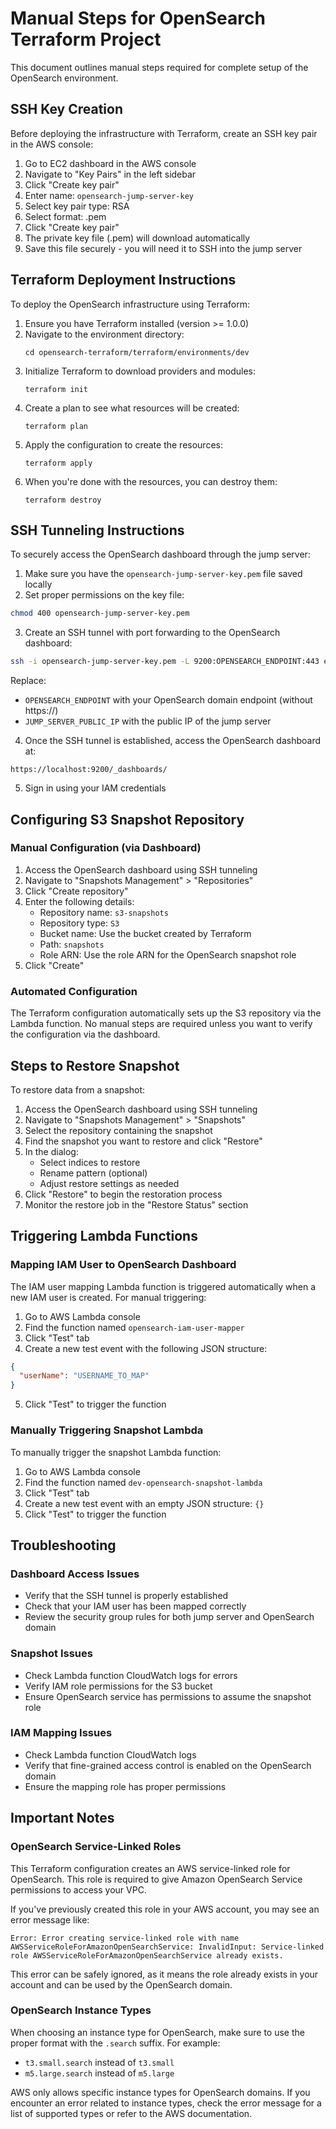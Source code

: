 # Manual Steps for OpenSearch Terraform Project

This document outlines manual steps required for complete setup of the OpenSearch environment.

## SSH Key Creation

Before deploying the infrastructure with Terraform, create an SSH key pair in the AWS console:

1. Go to EC2 dashboard in the AWS console
2. Navigate to "Key Pairs" in the left sidebar
3. Click "Create key pair"
4. Enter name: `opensearch-jump-server-key`
5. Select key pair type: RSA
6. Select format: .pem
7. Click "Create key pair"
8. The private key file (.pem) will download automatically
9. Save this file securely - you will need it to SSH into the jump server


## Terraform Deployment Instructions

To deploy the OpenSearch infrastructure using Terraform:

1. Ensure you have Terraform installed (version >= 1.0.0)
2. Navigate to the environment directory:
   ```
   cd opensearch-terraform/terraform/environments/dev
   ```
3. Initialize Terraform to download providers and modules:
   ```
   terraform init
   ```
4. Create a plan to see what resources will be created:
   ```
   terraform plan
   ```
5. Apply the configuration to create the resources:
   ```
   terraform apply
   ```
6. When you're done with the resources, you can destroy them:
   ```
   terraform destroy
   ```


## SSH Tunneling Instructions

To securely access the OpenSearch dashboard through the jump server:

1. Make sure you have the `opensearch-jump-server-key.pem` file saved locally
2. Set proper permissions on the key file:

```bash
chmod 400 opensearch-jump-server-key.pem
```

3. Create an SSH tunnel with port forwarding to the OpenSearch dashboard:

```bash
ssh -i opensearch-jump-server-key.pem -L 9200:OPENSEARCH_ENDPOINT:443 ec2-user@JUMP_SERVER_PUBLIC_IP
```

Replace:
- `OPENSEARCH_ENDPOINT` with your OpenSearch domain endpoint (without https://)
- `JUMP_SERVER_PUBLIC_IP` with the public IP of the jump server

4. Once the SSH tunnel is established, access the OpenSearch dashboard at:

```
https://localhost:9200/_dashboards/
```

5. Sign in using your IAM credentials

## Configuring S3 Snapshot Repository

### Manual Configuration (via Dashboard)

1. Access the OpenSearch dashboard using SSH tunneling
2. Navigate to "Snapshots Management" > "Repositories"
3. Click "Create repository"
4. Enter the following details:
   - Repository name: `s3-snapshots`
   - Repository type: `S3`
   - Bucket name: Use the bucket created by Terraform
   - Path: `snapshots`
   - Role ARN: Use the role ARN for the OpenSearch snapshot role
5. Click "Create"

### Automated Configuration

The Terraform configuration automatically sets up the S3 repository via the Lambda function. No manual steps are required unless you want to verify the configuration via the dashboard.

## Steps to Restore Snapshot

To restore data from a snapshot:

1. Access the OpenSearch dashboard using SSH tunneling
2. Navigate to "Snapshots Management" > "Snapshots"
3. Select the repository containing the snapshot
4. Find the snapshot you want to restore and click "Restore"
5. In the dialog:
   - Select indices to restore
   - Rename pattern (optional)
   - Adjust restore settings as needed
6. Click "Restore" to begin the restoration process
7. Monitor the restore job in the "Restore Status" section

## Triggering Lambda Functions

### Mapping IAM User to OpenSearch Dashboard

The IAM user mapping Lambda function is triggered automatically when a new IAM user is created. For manual triggering:

1. Go to AWS Lambda console
2. Find the function named `opensearch-iam-user-mapper`
3. Click "Test" tab
4. Create a new test event with the following JSON structure:

```json
{
  "userName": "USERNAME_TO_MAP"
}
```

5. Click "Test" to trigger the function

### Manually Triggering Snapshot Lambda

To manually trigger the snapshot Lambda function:

1. Go to AWS Lambda console
2. Find the function named `dev-opensearch-snapshot-lambda`
3. Click "Test" tab
4. Create a new test event with an empty JSON structure: `{}`
5. Click "Test" to trigger the function

## Troubleshooting

### Dashboard Access Issues

- Verify that the SSH tunnel is properly established
- Check that your IAM user has been mapped correctly
- Review the security group rules for both jump server and OpenSearch domain

### Snapshot Issues

- Check Lambda function CloudWatch logs for errors
- Verify IAM role permissions for the S3 bucket
- Ensure OpenSearch service has permissions to assume the snapshot role

### IAM Mapping Issues

- Check Lambda function CloudWatch logs
- Verify that fine-grained access control is enabled on the OpenSearch domain
- Ensure the mapping role has proper permissions 


## Important Notes

### OpenSearch Service-Linked Roles

This Terraform configuration creates an AWS service-linked role for OpenSearch. This role is required to give Amazon OpenSearch Service permissions to access your VPC. 

If you've previously created this role in your AWS account, you may see an error message like:
```
Error: Error creating service-linked role with name AWSServiceRoleForAmazonOpenSearchService: InvalidInput: Service-linked role AWSServiceRoleForAmazonOpenSearchService already exists.
```

This error can be safely ignored, as it means the role already exists in your account and can be used by the OpenSearch domain.

### OpenSearch Instance Types

When choosing an instance type for OpenSearch, make sure to use the proper format with the `.search` suffix. For example:
- `t3.small.search` instead of `t3.small`
- `m5.large.search` instead of `m5.large`

AWS only allows specific instance types for OpenSearch domains. If you encounter an error related to instance types, check the error message for a list of supported types or refer to the AWS documentation.